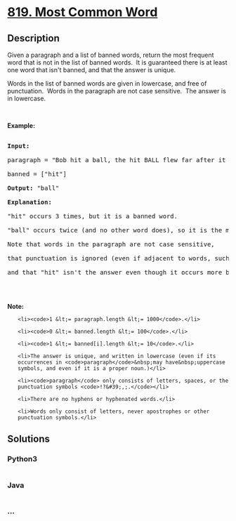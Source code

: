 # [819. Most Common Word](https://leetcode.com/problems/most-common-word)

## Description
<p>Given a paragraph&nbsp;and a list of banned words, return the most frequent word that is not in the list of banned words.&nbsp; It is guaranteed there is at least one word that isn&#39;t banned, and that the answer is unique.</p>

<p>Words in the list of banned words are given in lowercase, and free of punctuation.&nbsp; Words in the paragraph are not case sensitive.&nbsp; The answer is in lowercase.</p>

<p>&nbsp;</p>

<p><strong>Example:</strong></p>

<pre>
<strong>Input:</strong> 
paragraph = &quot;Bob hit a ball, the hit BALL flew far after it was hit.&quot;
banned = [&quot;hit&quot;]
<strong>Output:</strong> &quot;ball&quot;
<strong>Explanation:</strong> 
&quot;hit&quot; occurs 3 times, but it is a banned word.
&quot;ball&quot; occurs twice (and no other word does), so it is the most frequent non-banned word in the paragraph. 
Note that words in the paragraph are not case sensitive,
that punctuation is ignored (even if adjacent to words, such as &quot;ball,&quot;), 
and that &quot;hit&quot; isn&#39;t the answer even though it occurs more because it is banned.
</pre>

<p>&nbsp;</p>

<p><strong>Note: </strong></p>

<ul>
	<li><code>1 &lt;= paragraph.length &lt;= 1000</code>.</li>
	<li><code>0 &lt;= banned.length &lt;= 100</code>.</li>
	<li><code>1 &lt;= banned[i].length &lt;= 10</code>.</li>
	<li>The answer is unique, and written in lowercase (even if its occurrences in <code>paragraph</code>&nbsp;may have&nbsp;uppercase symbols, and even if it is a proper noun.)</li>
	<li><code>paragraph</code> only consists of letters, spaces, or the punctuation symbols <code>!?&#39;,;.</code></li>
	<li>There are no hyphens or hyphenated words.</li>
	<li>Words only consist of letters, never apostrophes or other punctuation symbols.</li>
</ul>



## Solutions


### Python3

```python

```

### Java

```java

```

### ...
```

```
